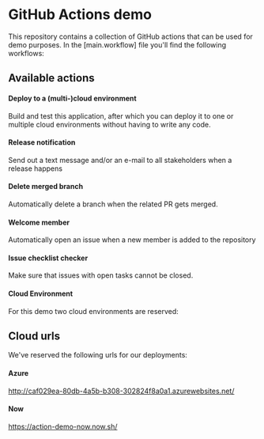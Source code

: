 # GitHub Actions demo

This repository contains a collection of GitHub actions that can be used for demo purposes. In the [main.workflow] file you'll find the following workflows:

## Available actions
#### Deploy to a (multi-)cloud environment
Build and test this application, after which you can deploy it to one or multiple cloud environments without having to write any code.

#### Release notification
Send out a text message and/or an e-mail to all stakeholders when a release happens
  
#### Delete merged branch
Automatically delete a branch when the related PR gets merged.
  
#### Welcome member
Automatically open an issue when a new member is added to the repository
  
#### Issue checklist checker
Make sure that issues with open tasks cannot be closed.

#### Cloud Environment
For this demo two cloud environments are reserved:

## Cloud urls
We've reserved the following urls for our deployments: 

#### Azure
http://caf029ea-80db-4a5b-b308-302824f8a0a1.azurewebsites.net/

#### Now
https://action-demo-now.now.sh/

